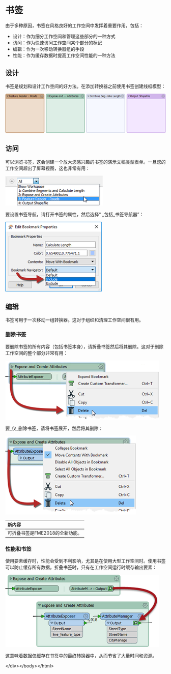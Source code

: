 # 书签

由于多种原因，书签在风格良好的工作空间中发挥着重要作用，包括：

* 设计：作为细分工作空间和管理这些部分的一种方式
* 访问：作为快速访问工作空间某个部分的标记
* 编辑：作为一次移动转换器组的手段
* 性能：作为缓存数据时提高工作空间性能的一种方法

## 设计

书签是规划和设计工作空间的好方法。在添加转换器之前使用书签创建线框模型：

[![](../.gitbook/assets/img2.058.bookmarkwireframe.png)](https://github.com/safesoftware/FMETraining/blob/Desktop-Advanced-2018/DesktopAdvanced2WorkspaceDesign/Images/Img2.058.BookmarkWireframe.png)

## 访问

可以浏览书签，这会创建一个放大您感兴趣的书签的演示文稿类型表单。一旦您的工作空间超出了屏幕视图，这也非常有用：

[![](../.gitbook/assets/img2.059.bookmarknavigator.png)](https://github.com/safesoftware/FMETraining/blob/Desktop-Advanced-2018/DesktopAdvanced2WorkspaceDesign/Images/Img2.059.BookmarkNavigator.png)

要设置书签导航，请打开书签的属性，然后选择“ _包括_书签导航器”：

[![](../.gitbook/assets/img2.060.bookmarknavigatorproperties.png)](https://github.com/safesoftware/FMETraining/blob/Desktop-Advanced-2018/DesktopAdvanced2WorkspaceDesign/Images/Img2.060.BookmarkNavigatorProperties.png)

## 编辑

书签可用于一次移动一组转换器。这对于组织和清理工作空间很有用。

### 删除书签

要删除书签的所有内容（包括书签本身），请折叠书签然后将其删除。这对于删除工作空间的整个部分非常有用：

[![](../.gitbook/assets/img2.061.collapsedeletebookmark.png)](https://github.com/safesoftware/FMETraining/blob/Desktop-Advanced-2018/DesktopAdvanced2WorkspaceDesign/Images/Img2.061.CollapseDeleteBookmark.png)

要_仅_删除书签，请将书签展开，然后将其删除：

[![](../.gitbook/assets/img2.062.expanddeletebookmark.png)](https://github.com/safesoftware/FMETraining/blob/Desktop-Advanced-2018/DesktopAdvanced2WorkspaceDesign/Images/Img2.062.ExpandDeleteBookmark.png)

|  新内容 |
| :--- |
|  可折叠书签是FME2018的全新功能。 |

### 性能和书签

使用要素缓存时，性能会受到不利影响，尤其是在使用大型工作空间时。使用书签可以防止缓存所有数据。折叠书签时，只有在工作空间运行时缓存输出要素：

[![](../.gitbook/assets/img2.064.collapsebookmarkcaching.png)](https://github.com/safesoftware/FMETraining/blob/Desktop-Advanced-2018/DesktopAdvanced2WorkspaceDesign/Images/Img2.064.CollapseBookmarkCaching.png)

这意味着数据仅缓存在书签中的最终转换器中，从而节省了大量时间和资源。

&lt;/div&gt;&lt;/body&gt;&lt;/html&gt;

